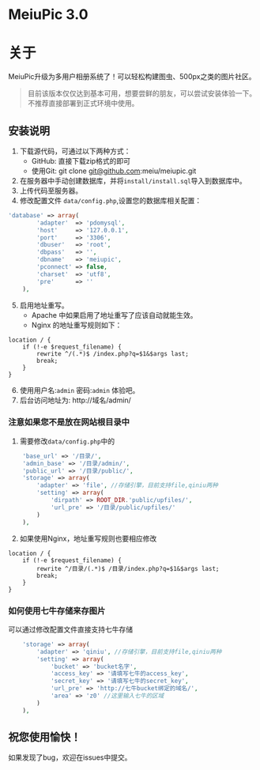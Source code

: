 MeiuPic 3.0
=======

# 关于
MeiuPic升级为多用户相册系统了！可以轻松构建图虫、500px之类的图片社区。

> 目前该版本仅仅达到基本可用，想要尝鲜的朋友，可以尝试安装体验一下。不推荐直接部署到正式环境中使用。

## 安装说明


1. 下载源代码，可通过以下两种方式：
    - GitHub: 直接下载zip格式的即可
    - 使用Git: git clone git@github.com:meiu/meiupic.git
2. 在服务器中手动创建数据库，并将`install/install.sql`导入到数据库中。
3. 上传代码至服务器。
4. 修改配置文件 `data/config.php`,设置您的数据库相关配置：
```php
'database' => array(
        'adapter'  => 'pdomysql',
        'host'     => '127.0.0.1',
        'port'     => '3306',
        'dbuser'   => 'root',
        'dbpass'   => '',
        'dbname'   => 'meiupic',
        'pconnect' => false,
        'charset'  => 'utf8',
        'pre'      => ''
    ),
```
5. 启用地址重写。 
    - Apache 中如果启用了地址重写了应该自动就能生效。
    - Nginx 的地址重写规则如下：
```
location / {
    if (!-e $request_filename) {
        rewrite ^/(.*)$ /index.php?q=$1&$args last;
        break;
    }
}
```
6. 使用用户名:`admin` 密码:`admin` 体验吧。
7. 后台访问地址为: http://域名/admin/

### 注意如果您不是放在网站根目录中

1. 需要修改`data/config.php`中的
```php
    'base_url' => '/目录/',
    'admin_base' => '/目录/admin/',
    'public_url' => '/目录/public/',
    'storage' => array(
        'adapter' => 'file', //存储引擎，目前支持file,qiniu两种
        'setting' => array(
            'dirpath' => ROOT_DIR.'public/upfiles/',
            'url_pre' => '/目录/public/upfiles/'
        )
    ),
```
2. 如果使用Nginx，地址重写规则也要相应修改
```
location / {
    if (!-e $request_filename) {
        rewrite ^/目录/(.*)$ /目录/index.php?q=$1&$args last;
        break;
    }
}
```

### 如何使用七牛存储来存图片
可以通过修改配置文件直接支持七牛存储
```php
    'storage' => array(
        'adapter' => 'qiniu', //存储引擎，目前支持file,qiniu两种
        'setting' => array(
            'bucket' => 'bucket名字',
            'access_key' => '请填写七牛的access_key',
            'secret_key' => '请填写七牛的secret_key',
            'url_pre' => 'http://七牛bucket绑定的域名/',
            'area' => 'z0' //这里输入七牛的区域
        )
    ),
```

## 祝您使用愉快！
如果发现了bug，欢迎在issues中提交。